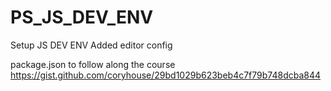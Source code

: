 # PS_JS_DEV_ENV
Setup JS DEV ENV
Added editor config

package.json to follow along the course
https://gist.github.com/coryhouse/29bd1029b623beb4c7f79b748dcba844
